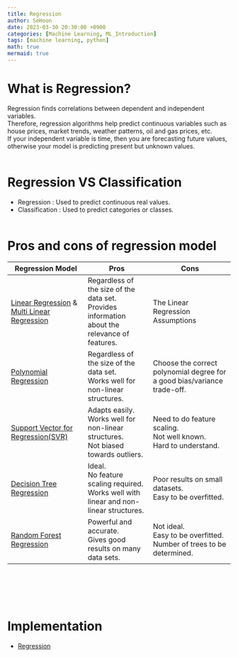 ```yaml
---
title: Regression
author: SeHoon
date: 2023-03-30 20:30:00 +0900
categories: [Machine Learning, ML_Introduction]
tags: [machine learning, python]
math: true
mermaid: true
---
```


# What is Regression?<br>
Regression finds correlations between dependent and independent variables. <br>
Therefore, regression algorithms help predict continuous variables such as house prices, market trends, weather patterns, oil and gas prices, etc.<br>
If your independent variable is time, then you are forecasting future values, otherwise your model is predicting present but unknown values.<br>
<br>

# Regression VS Classification

+ Regression : Used to predict continuous real values.
+ Classification : Used to predict categories or classes.
<br><br>

# Pros and cons of regression model

| Regression Model | Pros | Cons |
| --- | --- | --- |
| [Linear Regression](https://csh970605.github.io/posts/Simple_Linear_Regression/) & [Multi Linear Regression](https://github.com/csh970605/Machine-LearningA-Z/tree/main/Part%202%20-%20Regression/Section%205%20-%20Multiple%20Linear%20Regression/Python) | Regardless of the size of the data set.<br>Provides information about the relevance of features. | The Linear Regression Assumptions |
| [Polynomial Regression](https://csh970605.github.io/posts/Multiple_Linear_Regression/) | Regardless of the size of the data set.<br>Works well for non-linear structures. | Choose the correct polynomial degree for a good bias/variance trade-off. |
| [Support Vector for Regression(SVR)](https://csh970605.github.io/posts/SVR/) | Adapts easily.<br>Works well for non-linear structures.<br> Not biased towards outliers. | Need to do feature scaling.<br>Not well known.<br>Hard to understand. |
| [Decision Tree Regression](https://csh970605.github.io/posts/Decision_Tree_Regression/) | Ideal.<br>No feature scaling required.<br>Works well with linear and non-linear structures. | Poor results on small datasets.<br>Easy to be overfitted. |
| [Random Forest Regression](https://csh970605.github.io/posts/Random_Forest_Regression/) | Powerful and accurate.<br>Gives good results on many data sets. | Not ideal.<br>Easy to be overfitted.<br>Number of trees to be determined. |

<br>
<br>
<br>
<br>

# Implementation

+ [Regression](https://github.com/csh970605/Machine-LearningA-Z/tree/main/Part%202%20-%20Regression)
